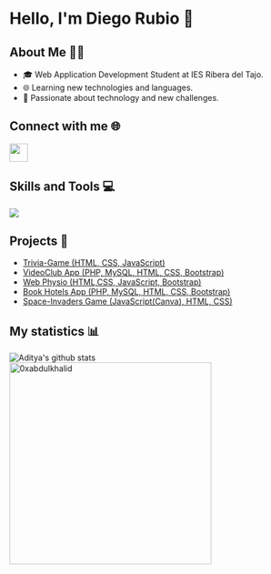 ### <h1> Hello, I'm Diego Rubio 👋 </h1>

## About Me 🧑‍💻
- 🎓 Web Application Development Student at IES Ribera del Tajo.
- 🌐 Learning new technologies and languages.
- 🚀 Passionate about technology and new challenges.

## Connect with me 🌐
<a href = 'https://www.linkedin.com/in/dieego17/'> <img width = '32px' align= 'center' src="https://raw.githubusercontent.com/rahulbanerjee26/githubAboutMeGenerator/main/icons/linked-in-alt.svg"/></a> 

## Skills and Tools 💻
<div display="flex">
<img src="https://skillicons.dev/icons?i=html,css,bootstrap,js,angular,typescript,nextjs,nodejs,nestjs,react,php,symfony,java,mysql,linux,vscode,git,github,postman,sequelize&perline=20" />
</div>

## Projects 🚀
* [Trivia-Game (HTML, CSS, JavaScript)](https://github.com/dieego17/Trivia-Game)
* [VideoClub App (PHP, MySQL, HTML, CSS, Bootstrap)](https://github.com/dieego17/VideoClub-Rubio)
* [Web Physio (HTML,CSS, JavaScript, Bootstrap)](https://github.com/dieego17/Physio-Serrano)
* [Book Hotels App (PHP, MySQL, HTML, CSS, Bootstrap)](https://github.com/dieego17/Rubio-Hotels-MVC)
* [Space-Invaders Game (JavaScript(Canva), HTML, CSS)](https://github.com/dieego17/Space-Invaders-Canva)

## My statistics 📊
![Aditya's github stats](https://github-readme-stats.vercel.app/api?username=dieego17&show_icons=true&theme=tokyonight)
<img src="https://github-readme-stats.vercel.app/api/top-langs?username=dieego17&show_icons=true&locale=en&layout=compact&line_height=20&title_color=7A7ADB&icon_color=2234AE&text_color=D3D3D3&bg_color=0,000000,130F40" width="355"  alt="0xabdulkhalid"/>

